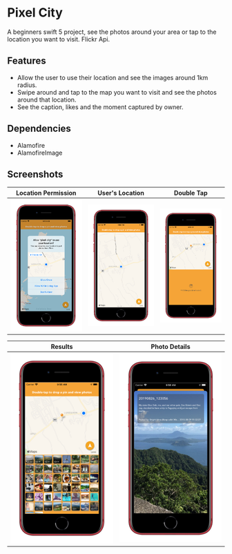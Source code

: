 # Pixel City
A beginners swift 5 project, see the photos around your area or tap to the location you want to visit. Flickr Api.


## Features
- Allow the user to use their location and see the images around 1km radius.
- Swipe around and tap to the map you want to visit and see the photos around that location.
- See the caption, likes and the moment captured by owner.


## Dependencies
- Alamofire
- AlamofireImage

## Screenshots


| Location Permission | User's Location | Double Tap |  
| --- | --- | --- | 
| ![](https://github.com/jervygu/app-pixel-city/blob/master/screenshots/Simulator%20Screen%20Shot%20-%20iPhone%20SE%20(2nd%20generation)%20-%20a.png) | ![](https://github.com/jervygu/app-pixel-city/blob/master/screenshots/Simulator%20Screen%20Shot%20-%20iPhone%20SE%20(2nd%20generation)%20-%20b.png) | ![](https://github.com/jervygu/app-pixel-city/blob/master/screenshots/Simulator%20Screen%20Shot%20-%20iPhone%20SE%20(2nd%20generation)%20-%20c.png) |

| Results | Photo Details |   
| --- | --- |
![](https://github.com/jervygu/app-pixel-city/blob/master/screenshots/Simulator%20Screen%20Shot%20-%20iPhone%20SE%20(2nd%20generation)%20-%20d.png) | ![Home](https://github.com/jervygu/app-pixel-city/blob/master/screenshots/Simulator%20Screen%20Shot%20-%20iPhone%20SE%20(2nd%20generation)%20-%20e.png) |
